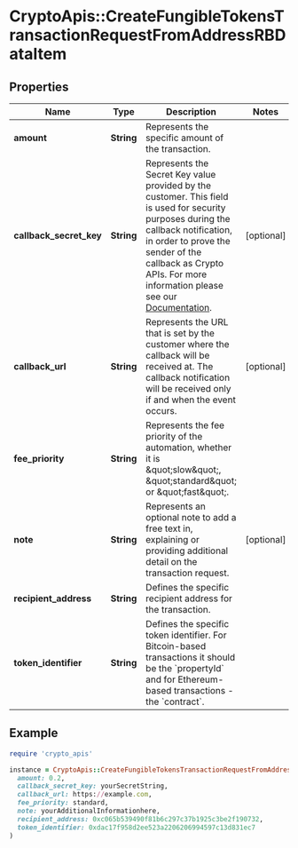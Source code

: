 # CryptoApis::CreateFungibleTokensTransactionRequestFromAddressRBDataItem

## Properties

| Name | Type | Description | Notes |
| ---- | ---- | ----------- | ----- |
| **amount** | **String** | Represents the specific amount of the transaction. |  |
| **callback_secret_key** | **String** | Represents the Secret Key value provided by the customer. This field is used for security purposes during the callback notification, in order to prove the sender of the callback as Crypto APIs. For more information please see our [Documentation](https://developers.cryptoapis.io/technical-documentation/general-information/callbacks#callback-security). | [optional] |
| **callback_url** | **String** | Represents the URL that is set by the customer where the callback will be received at. The callback notification will be received only if and when the event occurs. | [optional] |
| **fee_priority** | **String** | Represents the fee priority of the automation, whether it is \&quot;slow\&quot;, \&quot;standard\&quot; or \&quot;fast\&quot;. |  |
| **note** | **String** | Represents an optional note to add a free text in, explaining or providing additional detail on the transaction request. | [optional] |
| **recipient_address** | **String** | Defines the specific recipient address for the transaction. |  |
| **token_identifier** | **String** | Defines the specific token identifier. For Bitcoin-based transactions it should be the &#x60;propertyId&#x60; and for Ethereum-based transactions - the &#x60;contract&#x60;. |  |

## Example

```ruby
require 'crypto_apis'

instance = CryptoApis::CreateFungibleTokensTransactionRequestFromAddressRBDataItem.new(
  amount: 0.2,
  callback_secret_key: yourSecretString,
  callback_url: https://example.com,
  fee_priority: standard,
  note: yourAdditionalInformationhere,
  recipient_address: 0xc065b539490f81b6c297c37b1925c3be2f190732,
  token_identifier: 0xdac17f958d2ee523a2206206994597c13d831ec7
)
```


